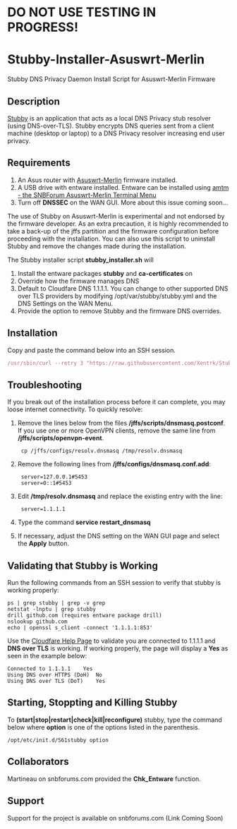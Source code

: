 # DO NOT USE TESTING IN PROGRESS!

# Stubby-Installer-Asuswrt-Merlin
Stubby DNS Privacy Daemon Install Script for Asuswrt-Merlin Firmware

## Description

[Stubby](https://dnsprivacy.org/wiki/display/DP/DNS+Privacy+Daemon+-+Stubby) is an application that acts as a local DNS Privacy stub resolver (using DNS-over-TLS). Stubby encrypts DNS queries sent from a client machine (desktop or laptop) to a DNS Privacy resolver increasing end user privacy.

## Requirements
1. An Asus router with  [Asuswrt-Merlin](http://asuswrt.lostrealm.ca/) firmware installed.
2. A USB drive with entware installed.  Entware can be installed using [amtm - the SNBForum Asuswrt-Merlin Terminal Menu](https://www.snbforums.com/threads/amtm-the-snbforum-asuswrt-merlin-terminal-menu.42415/)
3. Turn off **DNSSEC** on the WAN GUI.  More about this issue coming soon...

The use of Stubby on Asuswrt-Merlin is experimental and not endorsed by the firmware developer. As an extra precaution, it is highly recommended to take a back-up of the jffs partition and the firmware configuration before proceeding with the installation. You can also use this script to uninstall Stubby and remove the changes made during the installation.   

The Stubby installer script **stubby_installer.sh** will
1. Install the entware packages **stubby** and **ca-certificates** on
2. Override how the firmware manages DNS  
3. Default to Cloudfare DNS 1.1.1.1. You can change to other supported DNS over TLS providers by modifying /opt/var/stubby/stubby.yml and the DNS Settings on the WAN Menu.
4. Provide the option to remove Stubby and the firmware DNS overrides.

## Installation
Copy and paste the command below into an SSH session.
```javascript
/usr/sbin/curl --retry 3 "https://raw.githubusercontent.com/Xentrk/Stubby-Installer-Asuswrt-Merlin/master/install_stubby.sh" -o /jffs/scripts/install_stubby.sh && chmod 755 /jffs/scripts/install_stubby.sh && sh /jffs/scripts/install_stubby.sh
```
## Troubleshooting
If you break out of the installation process before it can complete, you may loose internet connectivity.  To quickly resolve:

1. Remove the lines below from the files **/jffs/scripts/dnsmasq.postconf**.  If you use one or more OpenVPN clients, remove the same line from **/jffs/scripts/openvpn-event**.

        cp /jffs/configs/resolv.dnsmasq /tmp/resolv.dnsmasq

2. Remove the following lines from **/jffs/configs/dnsmasq.conf.add**:

        server=127.0.0.1#5453
        server=0::1#5453

3. Edit **/tmp/resolv.dnsmasq** and replace the existing entry with the line:

        server=1.1.1.1

4. Type the command **service restart_dnsmasq**

5. If necessary, adjust the DNS setting on the WAN GUI page and select the **Apply** button.

## Validating that Stubby is Working
Run the following commands from an SSH session to verify that stubby is working properly:

    ps | grep stubby | grep -v grep
    netstat -lnptu | grep stubby
    drill github.com (requires entware package drill)
    nslookup github.com
    echo | openssl s_client -connect '1.1.1.1:853'

Use the [Cloudfare Help Page](https://1.1.1.1/help) to validate you are connected to 1.1.1.1 and **DNS over TLS** is working.  If working properly, the page will display a **Yes** as seen in the example below:

    Connected to 1.1.1.1	Yes
    Using DNS over HTTPS (DoH)	No
    Using DNS over TLS (DoT)	Yes

## Starting, Stoppting and Killing Stubby
To **(start|stop|restart|check|kill|reconfigure)** stubby, type the command below where **option** is one of the options listed in the parenthesis.

    /opt/etc/init.d/S61stubby option

## Collaborators

Martineau on snbforums.com provided the **Chk_Entware** function.

## Support

Support for the project is available on snbforums.com (Link Coming Soon)
